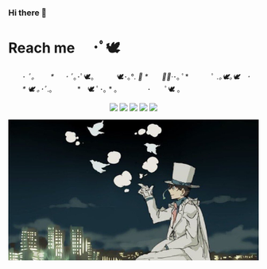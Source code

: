 ### Hi there 👋

<!--
**hayate-san/hayate-san** is a ✨ _special_ ✨ repository because its `README.md` (this file) appears on your GitHub profile.

Here are some ideas to get you started:

- 🔭 I’m currently working on ...
- 🌱 I’m currently learning ...
- 👯 I’m looking to collaborate on ...
- 🤔 I’m looking for help with ...
- 💬 Ask me about ...
- 📫 How to reach me: ...
- 😄 Pronouns: ...
- ⚡ Fun fact: ...
-->

# Reach me 　･ﾟ🕊
　　･ *ﾟ｡　　 *
　 ･ ﾟ*｡･ﾟ🕊｡
　　　🕊･｡°*. ﾟ
*　　ﾟ｡·*･｡ ﾟ*
　　　ﾟ *.｡🕊｡🕊　･
　　* 🕊 ｡･ﾟ*.｡
　　　 *　🕊 ﾟ･｡ *  ｡
　　　　･　　ﾟ🕊 ｡

<p align="center">
  <a href="https://discord.com/channels/698395318542270465"><img src="https://img.icons8.com/clouds/75/000000/discord.png"/></a>
  <a href="https://www.youtube.com/channel/UCbw15TYu2aIJEKMvAtoZxUA"><img src="https://img.icons8.com/clouds/75/000000/youtube.png"/></a>
  <a href="https://www.instagram.com/nhxxyn"><img src="https://img.icons8.com/clouds/75/000000/instagram-new--v2.png"/></a>
  <a href="https://my.linkedin.com/in/nurul-hayat-995233110/"><img src="https://img.icons8.com/clouds/75/000000/linkedin.png"/></a>
  <a href="https://hayate-san.github.io/hayate-san/"><img src="https://img.icons8.com/clouds/75/000000/github.png"/></a>
</p>


![kk](https://github.com/hayate-san/hayate-san/blob/main/assets/images/kk.jpg?raw=true)

